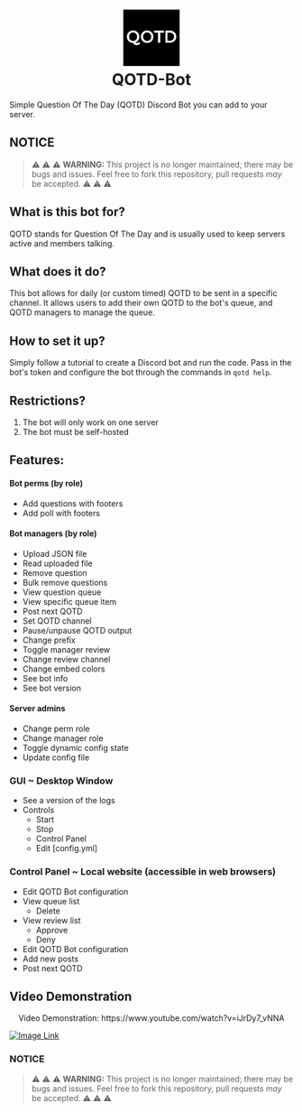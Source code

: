 <h1 align="center">
<img src="/assets/image.png" alt="Icon" width="100" height="100">
<br>
QOTD-Bot
<br>
</h1>
Simple Question Of The Day (QOTD) Discord Bot you can add to your server. 

## NOTICE
> :warning: :warning: :warning: **WARNING:** This project is no longer maintained; there may be bugs and issues. Feel free to fork this repository, pull requests *may* be accepted. :warning: :warning: :warning:

## What is this bot for?
QOTD stands for Question Of The Day and is usually used to keep servers active and members talking.
## What does it do?
This bot allows for daily (or custom timed) QOTD to be sent in a specific channel. It allows users to add their own QOTD to the bot's queue, and QOTD managers to manage the queue.
## How to set it up?
Simply follow a tutorial to create a Discord bot and run the code. Pass in the bot's token and configure the bot through the commands in `qotd help`.
## Restrictions?
1. The bot will only work on one server
2. The bot must be self-hosted

## Features:
#### Bot perms (by role)
- Add questions with footers
- Add poll with footers
#### Bot managers (by role)
- Upload JSON file
- Read uploaded file
- Remove question
- Bulk remove questions
- View question queue
- View specific queue item
- Post next QOTD
- Set QOTD channel
- Pause/unpause QOTD output
- Change prefix
- Toggle manager review
- Change review channel
- Change embed colors
- See bot info
- See bot version
#### Server admins
- Change perm role
- Change manager role
- Toggle dynamic config state
- Update config file

### GUI ~ Desktop Window
- See a version of the logs
- Controls
  - Start
  - Stop
  - Control Panel
  - Edit [config.yml]

### Control Panel ~ Local website (accessible in web browsers)
- Edit QOTD Bot configuration
- View queue list
   - Delete
- View review list
   - Approve
   - Deny
- Edit QOTD Bot configuration
- Add new posts
- Post next QOTD

## Video Demonstration
<p align="center">Video Demonstration: https://www.youtube.com/watch?v=iJrDy7_vNNA</p>

[![Image Link](https://img.youtube.com/vi/iJrDy7_vNNA/maxresdefault.jpg)](https://www.youtube.com/watch?v=iJrDy7_vNNA)

### NOTICE
> :warning: :warning: :warning: **WARNING:** This project is no longer maintained; there may be bugs and issues. Feel free to fork this repository, pull requests *may* be accepted. :warning: :warning: :warning:
